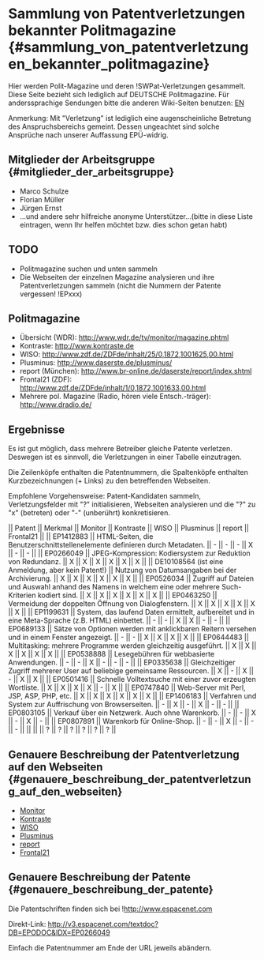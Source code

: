 # Sammlung von Patentverletzungen bekannter Politmagazine {#sammlung_von_patentverletzungen_bekannter_politmagazine}

Hier werden Polit-Magazine und deren !SWPat-Verletzungen gesammelt.
Diese Seite bezieht sich lediglich auf DEUTSCHE Politmagazine. Für
anderssprachige Sendungen bitte die anderen Wiki-Seiten benutzen:
[EN](http:PoliticalMagazinesEn "wikilink")

Anmerkung: Mit \"Verletzung\" ist lediglich eine augenscheinliche
Betretung des Anspruchsbereichs gemeint. Dessen ungeachtet sind solche
Ansprüche nach unserer Auffassung EPÜ-widrig.

## Mitglieder der Arbeitsgruppe {#mitglieder_der_arbeitsgruppe}

-   Marco Schulze
-   Florian Müller
-   Jürgen Ernst
-   \...und andere sehr hilfreiche anonyme Unterstützer\...(bitte in
    diese Liste eintragen, wenn Ihr helfen möchtet bzw. dies schon getan
    habt)

## TODO

-   Politmagazine suchen und unten sammeln
-   Die Webseiten der einzelnen Magazine analysieren und ihre
    Patentverletzungen sammeln (nicht die Nummern der Patente vergessen!
    !EPxxx)

## Politmagazine

-   Übersicht (WDR): <http://www.wdr.de/tv/monitor/magazine.phtml>
-   Kontraste: <http://www.kontraste.de>
-   WISO: <http://www.zdf.de/ZDFde/inhalt/25/0,1872,1001625,00.html>
-   Plusminus: <http://www.daserste.de/plusminus/>
-   report (München):
    <http://www.br-online.de/daserste/report/index.shtml>
-   Frontal21 (ZDF):
    <http://www.zdf.de/ZDFde/inhalt/1/0,1872,1001633,00.html>
-   Mehrere pol. Magazine (Radio, hören viele Entsch.-träger):
    <http://www.dradio.de/>

## Ergebnisse

Es ist gut möglich, dass mehrere Betreiber gleiche Patente verletzen.
Deswegen ist es sinnvoll, die Verletzungen in einer Tabelle einzutragen.

Die Zeilenköpfe enthalten die Patentnummern, die Spaltenköpfe enthalten
Kurzbezeichnungen (+ Links) zu den betreffenden Webseiten.

Empfohlene Vorgehensweise: Patent-Kandidaten sammeln, Verletzungsfelder
mit \"?\" initialisieren, Webseiten analysieren und die \"?\" zu \"x\"
(betreten) oder \"-\" (unberührt) konkretisieren.

\|\| Patent \|\| Merkmal \|\| Monitor \|\| Kontraste \|\| WISO \|\|
Plusminus \|\| report \|\| Frontal21 \|\| \|\| EP1412883 \|\|
HTML-Seiten, die Benutzerschnittstellenelemente definieren durch
Metadaten. \|\| - \|\| - \|\| - \|\| X \|\| - \|\| - \|\| \|\| EP0266049
\|\| JPEG-Kompression: Kodiersystem zur Reduktion von Redundanz. \|\| X
\|\| X \|\| X \|\| X \|\| X \|\| X \|\| \|\| DE10108564 (ist eine
Anmeldung, aber kein Patent!) \|\| Nutzung von Datumsangaben bei der
Archivierung. \|\| X \|\| X \|\| X \|\| X \|\| X \|\| X \|\| \|\|
EP0526034 \|\| Zugriff auf Dateien und Auswahl anhand des Namens in
welchem eine oder mehrere Such-Kriterien kodiert sind. \|\| X \|\| X
\|\| X \|\| X \|\| X \|\| X \|\| \|\| EP0463250 \|\| Vermeidung der
doppelten Öffnung von Dialogfenstern. \|\| X \|\| X \|\| X \|\| X \|\| X
\|\| X \|\| \|\| EP1199631 \|\| System, das laufend Daten ermittelt,
aufbereitet und in eine Meta-Sprache (z.B. HTML) einbettet. \|\| -
\|\| - \|\| X \|\| X \|\| - \|\| - \|\| \|\| EP0689133 \|\| Sätze von
Optionen werden mit anklickbaren Reitern versehen und in einem Fenster
angezeigt. \|\| - \|\| - \|\| X \|\| X \|\| X \|\| X \|\| \|\| EP0644483
\|\| Multitasking: mehrere Programme werden gleichzeitig ausgeführt.
\|\| X \|\| X \|\| X \|\| X \|\| X \|\| X \|\| \|\| EP0538888 \|\|
Lesegebühren für webbasierte Anwendungen. \|\| - \|\| - \|\| X \|\| -
\|\| - \|\| - \|\| \|\| EP0335638 \|\| Gleichzeitiger Zugriff mehrerer
User auf beliebige gemeinsame Ressourcen. \|\| X \|\| - \|\| X \|\| -
\|\| X \|\| X \|\| \|\| EP0501416 \|\| Schnelle Volltextsuche mit einer
zuvor erzeugten Wortliste. \|\| X \|\| X \|\| X \|\| X \|\| - \|\| X
\|\| \|\| EP0747840 \|\| Web-Server mit Perl, JSP, ASP, PHP, etc. \|\| X
\|\| X \|\| X \|\| X \|\| X \|\| X \|\| \|\| EP1406183 \|\| Verfahren
und System zur Auffrischung von Browserseiten. \|\| - \|\| X \|\| - \|\|
X \|\| - \|\| - \|\| \|\| EP0803105 \|\| Verkauf über ein Netzwerk. Auch
ohne Warenkorb. \|\| - \|\| - \|\| X \|\| - \|\| X \|\| - \|\| \|\|
EP0807891 \|\| Warenkorb für Online-Shop. \|\| - \|\| - \|\| X \|\| -
\|\| - \|\| - \|\| \|\| \|\| \|\| ? \|\| ? \|\| ? \|\| ? \|\| ? \|\| ?
\|\|

## Genauere Beschreibung der Patentverletzung auf den Webseiten {#genauere_beschreibung_der_patentverletzung_auf_den_webseiten}

-   [ Monitor](PoliticalMagazinesDeMonitor "wikilink")
-   [ Kontraste](PoliticalMagazinesDeKontraste "wikilink")
-   [ WISO](PoliticalMagazinesDeWISO "wikilink")
-   [ Plusminus](PoliticalMagazinesDePlusminus "wikilink")
-   [ report](PoliticalMagazinesDeReport "wikilink")
-   [ Frontal21](PoliticalMagazinesDeFrontal21 "wikilink")

## Genauere Beschreibung der Patente {#genauere_beschreibung_der_patente}

Die Patentschriften finden sich bei !http://www.espacenet.com

Direkt-Link: <http://v3.espacenet.com/textdoc?DB=EPODOC&IDX=EP0266049>

Einfach die Patentnummer am Ende der URL jeweils abändern.

